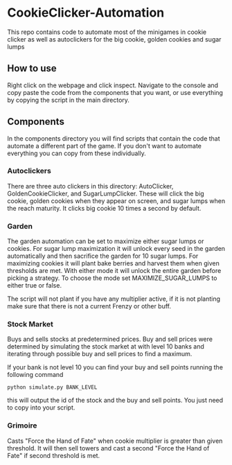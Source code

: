 # CookieClicker-Automation
This repo contains code to automate most of the minigames in cookie clicker as well as autoclickers for the big cookie, golden cookies and sugar lumps
## How to use
Right click on the webpage and click inspect. Navigate to the console and copy paste the code from the components that you want, or use everything by copying the script in the main directory.

## Components
In the components directory you will find scripts that contain the code that automate a different part of the game. If you don't want to automate everything you can copy from these individually.
### Autoclickers
There are three auto clickers in this directory: AutoClicker, GoldenCookieClicker, and SugarLumpClicker. These will click the big cookie, golden cookies when they appear on screen, and sugar lumps when the reach maturity. It clicks big cookie 10 times a second by default.
### Garden
The garden automation can be set to maximize either sugar lumps or cookies. For sugar lump maximization it will unlock every seed in the garden automatically and then sacrifice the garden for 10 sugar lumps. For maximizing cookies it will plant bake berries and harvest them when given thresholds are met. With either mode it will unlock the entire garden before picking a strategy. To choose the mode set MAXIMIZE_SUGAR_LUMPS to either true or false.

The script will not plant if you have any multiplier active, if it is not planting make sure that there is not a current Frenzy or other buff.
### Stock Market
Buys and sells stocks at predetermined prices. Buy and sell prices were determined by simulating the stock market at with level 10 banks and iterating through possible buy and sell prices to find a maximum.

If your bank is not level 10 you can find your buy and sell points running the following command
```console
python simulate.py BANK_LEVEL
```
this will output the id of the stock and the buy and sell points. You just need to copy into your script.
### Grimoire
Casts "Force the Hand of Fate" when cookie multiplier is greater than given threshold. It will then sell towers and cast a second "Force the Hand of Fate" if second threshold is met.

